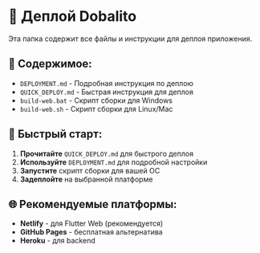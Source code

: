 # 🚀 Деплой Dobalito

Эта папка содержит все файлы и инструкции для деплоя приложения.

## 📁 Содержимое:

- `DEPLOYMENT.md` - Подробная инструкция по деплою
- `QUICK_DEPLOY.md` - Быстрая инструкция для деплоя
- `build-web.bat` - Скрипт сборки для Windows
- `build-web.sh` - Скрипт сборки для Linux/Mac

## 🎯 Быстрый старт:

1. **Прочитайте** `QUICK_DEPLOY.md` для быстрого деплоя
2. **Используйте** `DEPLOYMENT.md` для подробной настройки
3. **Запустите** скрипт сборки для вашей ОС
4. **Задеплойте** на выбранной платформе

## 🌐 Рекомендуемые платформы:

- **Netlify** - для Flutter Web (рекомендуется)
- **GitHub Pages** - бесплатная альтернатива
- **Heroku** - для backend
